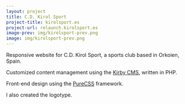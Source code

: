 ```yaml
---
layout: project
title: C.D. Kirol Sport
project-title: kirolsport.es
project-url: relaunch.kirolsport.es
image-prev: img/kirolsport-prev.png
image: img/kirolsport-prev.png
---
```


Responsive website for C.D. Kirol Sport, a sports club based in Orkoien, Spain.

Customized content management using the [Kirby CMS](https://getkirby.com), written in PHP.

Front-end design using the [PureCSS](http://purecss.io/) framework.

I also created the logotype.
